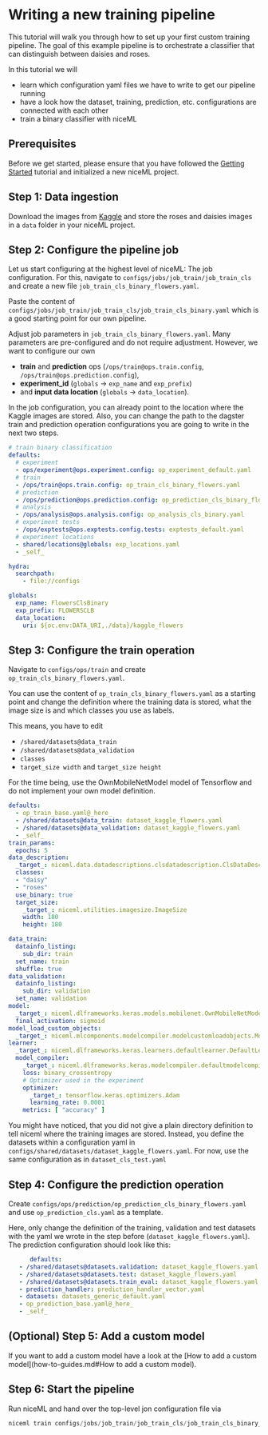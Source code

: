 # Writing a new training pipeline

This tutorial will walk you through how to set up your first custom training pipeline.
The goal of this example pipeline is to orchestrate a classifier that can distinguish
between daisies and roses.

In this tutorial we will 
- learn which configuration yaml files we have to write to get our pipeline running
- have a look how the dataset, training, prediction, etc. configurations are connected with each other 
- train a binary classifier with niceML

## Prerequisites
Before we get started, please ensure that you have followed the [Getting Started](getting-started.md)
tutorial and initialized a new niceML project.

## Step 1: Data ingestion
Download the images from [Kaggle](https://www.kaggle.com/datasets/alxmamaev/flowers-recognition)
and store the roses and daisies images in a `data` folder in your niceML project.

## Step 2: Configure the pipeline job
Let us start configuring at the highest level of niceML: The job 
configuration. For this, navigate to `configs/jobs/job_train/job_train_cls` 
and create a new file `job_train_cls_binary_flowers.yaml`.

Paste the content of `configs/jobs/job_train/job_train_cls/job_train_cls_binary.yaml` which is a good
starting point for our own pipeline.

Adjust job parameters in `job_train_cls_binary_flowers.yaml`. Many parameters 
are pre-configured and do not require adjustment. However, we want to configure
our own 
- **train** and **prediction** ops (`/ops/train@ops.train.config`, `/ops/train@ops.prediction.config`), 
- **experiment_id** (`globals` -> `exp_name` and `exp_prefix`)
- and **input data location** (`globals` -> `data_location`). 
 
In the job configuration, you can already point
to the location where the Kaggle images are stored. 
Also, you can change the path to the 
dagster train and prediction operation configurations you are going to write in
the next two steps.

```yaml
# train binary classification
defaults:
  # experiment
  - ops/experiment@ops.experiment.config: op_experiment_default.yaml
  # train
  - /ops/train@ops.train.config: op_train_cls_binary_flowers.yaml
  # prediction
  - /ops/prediction@ops.prediction.config: op_prediction_cls_binary_flowers.yaml
  # analysis
  - /ops/analysis@ops.analysis.config: op_analysis_cls_binary.yaml
  # experiment tests
  - /ops/exptests@ops.exptests.config.tests: exptests_default.yaml
  # experiment locations
  - shared/locations@globals: exp_locations.yaml
  - _self_

hydra:
  searchpath:
    - file://configs

globals:
  exp_name: FlowersClsBinary
  exp_prefix: FLOWERSCLB
  data_location:
    uri: ${oc.env:DATA_URI,./data}/kaggle_flowers
```

## Step 3: Configure the train operation
Navigate to `configs/ops/train` and create `op_train_cls_binary_flowers.yaml`.

You can use the content of `op_train_cls_binary_flowers.yaml` as a starting point 
and change the definition where the training data is stored, what the image size
is and which classes you use as labels. 

This means, you have to edit
- `/shared/datasets@data_train`
- `/shared/datasets@data_validation`
- `classes`
- `target_size width` and `target_size height`

For the time being, use the
OwnMobileNetModel model of Tensorflow and do not implement your own model definition.

```yaml
defaults:
  - op_train_base.yaml@_here_
  - /shared/datasets@data_train: dataset_kaggle_flowers.yaml
  - /shared/datasets@data_validation: dataset_kaggle_flowers.yaml
  - _self_
train_params:
  epochs: 5
data_description:
  _target_: niceml.data.datadescriptions.clsdatadescription.ClsDataDescription
  classes:
  - "daisy"
  - "roses"
  use_binary: true
  target_size:
    _target_: niceml.utilities.imagesize.ImageSize
    width: 180
    height: 180

data_train:
  datainfo_listing:
    sub_dir: train
  set_name: train
  shuffle: true
data_validation:
  datainfo_listing:
    sub_dir: validation
  set_name: validation
model:
  _target_: niceml.dlframeworks.keras.models.mobilenet.OwnMobileNetModel
  final_activation: sigmoid
model_load_custom_objects:
  _target_: niceml.mlcomponents.modelcompiler.modelcustomloadobjects.ModelCustomLoadObjects
learner:
  _target_: niceml.dlframeworks.keras.learners.defaultlearner.DefaultLearner
  model_compiler:
    _target_: niceml.dlframeworks.keras.modelcompiler.defaultmodelcompiler.DefaultModelCompiler
    loss: binary_crossentropy
    # Optimizer used in the experiment
    optimizer:
      _target_: tensorflow.keras.optimizers.Adam
      learning_rate: 0.0001
    metrics: [ "accuracy" ]   
```

You might have noticed, that you did not give a plain directory definition to tell
niceml where the training images are stored. Instead, you define the datasets within
a configuration yaml in `configs/shared/datasets/dataset_kaggle_flowers.yaml`. For now,
use the same configuration as in `dataset_cls_test.yaml`

## Step 4: Configure the prediction operation
Create `configs/ops/prediction/op_prediction_cls_binary_flowers.yaml` and use
`op_prediction_cls.yaml` as a template.

Here, only change the definition of the training, validation and test datasets with
the yaml we wrote in the step before (`dataset_kaggle_flowers.yaml`). 
The prediction configuration should look like this:
   
```yaml
      defaults:
   - /shared/datasets@datasets.validation: dataset_kaggle_flowers.yaml
   - /shared/datasets@datasets.test: dataset_kaggle_flowers.yaml
   - /shared/datasets@datasets.train_eval: dataset_kaggle_flowers.yaml
   - prediction_handler: prediction_handler_vector.yaml
   - datasets: datasets_generic_default.yaml
   - op_prediction_base.yaml@_here_
   - _self_
```

## (Optional) Step 5: Add a custom model
If you want to add a custom model have a look at the
[How to add a custom model](how-to-guides.md#How to add a custom model).

## Step 6: Start the pipeline
Run niceML and hand over the top-level jon configuration file via

```python
niceml train configs/jobs/job_train/job_train_cls/job_train_cls_binary_flowers.yaml
```
